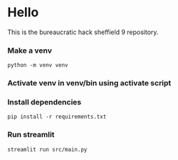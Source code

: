 # Hello
This is the bureaucratic hack sheffield 9 repository.

### Make a venv
```
python -m venv venv
```

### Activate venv in venv/bin using activate script

### Install dependencies
```
pip install -r requirements.txt
```

### Run streamlit
```
streamlit run src/main.py
```
